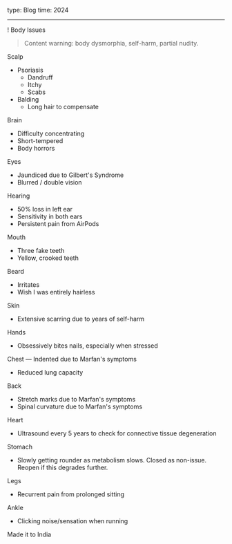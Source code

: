 type: Blog
time: 2024

---

! Body Issues

> Content warning: body dysmorphia, self-harm, partial nudity.

Scalp
- Psoriasis
  - Dandruff
  - Itchy
  - Scabs
- Balding
  - Long hair to compensate

Brain
- Difficulty concentrating
- Short-tempered
- Body horrors

Eyes
- Jaundiced due to Gilbert's Syndrome
- Blurred / double vision

Hearing
- 50% loss in left ear
- Sensitivity in both ears
- Persistent pain from AirPods

Mouth
- Three fake teeth
- Yellow, crooked teeth

Beard
- Irritates
- Wish I was entirely hairless

Skin
- Extensive scarring due to years of self-harm

Hands
- Obsessively bites nails, especially when stressed

Chest
— Indented due to Marfan's symptoms
- Reduced lung capacity

Back
- Stretch marks due to Marfan's symptoms
- Spinal curvature due to Marfan's symptoms

Heart
- Ultrasound every 5 years to check for connective tissue degeneration

Stomach
- Slowly getting rounder as metabolism slows. Closed as non-issue. Reopen if this degrades further.

Legs
- Recurrent pain from prolonged sitting

Ankle
- Clicking noise/sensation when running


Made it to India
